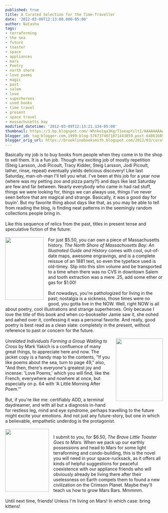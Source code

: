 ```yaml
---
published: true
title: A Curated Selection for the Time-Traveller
date: '2012-03-09T12:13:00.000-05:00'
author: Natasha
tags:
- terraforming
- the sea
- future
- toaster
- space
- appliances
- mars
- Poetry
- north shore
- love poems
- magic
- past
- salem
- love
- superheroes
- used books
- time travel
- present
- space travel
- massachusetts bay
modified_datetime: '2012-03-09T12:13:21.134-05:00'
thumbnail: https://3.bp.blogspot.com/-Whnke1qa3Kg/T1oeapYiltI/AAAAAAAAAVM/LWbFhWhwNzA/s72-c/northshore.jpg
blogger_id: tag:blogger.com,1999:blog-5767374071871443859.post-6486160526784118328
blogger_orig_url: https://brooklinebooksmith.blogspot.com/2012/03/curated-selection-for-time-traveller.html
---
```


Basically my job is to buy books from people when they come in to the shop to sell them. It is a fun job. Though my exciting job of mostly repetition (Steig Larsson, Jodi Picoult, Tracy Kidder, Steig Larsson, Jodi Picoult, lather, rinse, repeat) eventually yields delicious discovery! Like last Saturday, man-oh-man I'll tell you what. I've been at this job for a year now (where was my petting zoo and pizza party?!) and days like last Saturday are few and far between. Nearly everybody who came in had rad stuff, things we were looking for, things we can always use, things I've never seen before that are magical and strange. Basically, it was a good day for buyin'. But my favorite thing about days like that, as you may be able to tell from reading the blog, is finding neat patterns in the seemingly random collections people bring in.<br /><br />Like this sequence of relics from the past, titles in present tense and speculative fiction of the future:<br /><br /><a href="https://3.bp.blogspot.com/-Whnke1qa3Kg/T1oeapYiltI/AAAAAAAAAVM/LWbFhWhwNzA/s1600/northshore.jpg" imageanchor="1" style="clear: left; float: left; margin-bottom: 1em; margin-right: 1em;"><img border="0" height="200" src="https://3.bp.blogspot.com/-Whnke1qa3Kg/T1oeapYiltI/AAAAAAAAAVM/LWbFhWhwNzA/s200/northshore.jpg" width="123" /></a>For just $5.50, you can own a piece of Massachusetts history. <i>The North Shore of Massachusetts Bay: An Illustrated Guide and History</i> comes with cool, out-of-date maps, awesome engravings, and is a complete reissue of an 1881 text, so even the typeface used is old-timey. Slip into this slim volume and be transported to a time when there was no CVS in downtown Salem and tooth extraction was a mere .25, add some ether or gas for $1.00!<br /><br />But nowadays, you're pathologized for living in the past; nostalgia is a sickness, those times were no good, you gotta live in the NOW. Well, right NOW is all about poetry, cool illustrations and strange superheroes. Only because I love the title of this book and when co-bookseller Jamie saw it, she oohed and aahed over it, confessing it was a personal favorite. And really, good poetry is best read as a clean slate: completely in the present, without reference to past or concern for the future.<br /><br /><a href="https://4.bp.blogspot.com/-UXqqB1PIUpk/T1oedxkP81I/AAAAAAAAAVc/63mHWuXDSI0/s1600/unrelated.jpg" imageanchor="1" style="clear: right; float: right; margin-bottom: 1em; margin-left: 1em;"><img border="0" height="200" src="https://4.bp.blogspot.com/-UXqqB1PIUpk/T1oedxkP81I/AAAAAAAAAVc/63mHWuXDSI0/s200/unrelated.jpg" width="150" /></a><i>Unrelated Individuals&nbsp;Forming&nbsp;a Group Waiting to Cross</i>&nbsp;by Mark Yakich is a confluence of many great things, to appreciate here and now. The jacket copy is a handy map to the contents, "If you like poems about the sea, turn to page 49," also, "And then, there's everyone's greatest joy and incense: 'Love Poems,' which you will find, like the French, everywhere and nowhere at once, but especially on p. 64 with 'A Little Morning After Poem.'"<br /><br />But, if you're like me: certifiably ADD, a terminal daydreamer, and with all but a diagnosis in-hand for restless leg, mind and eye syndrome, perhaps travelling to the future might excite your emotions. And not just any future-story, but one in which a believable,&nbsp;empathetic&nbsp;underdog is the protagonist.<br /><br /><a href="https://2.bp.blogspot.com/-ofovfGm6uK4/T1oeb4xg4rI/AAAAAAAAAVU/Qvqh9gBRd7U/s1600/mars.jpg" imageanchor="1" style="clear: left; float: left; margin-bottom: 1em; margin-right: 1em;"><img border="0" height="200" src="https://2.bp.blogspot.com/-ofovfGm6uK4/T1oeb4xg4rI/AAAAAAAAAVU/Qvqh9gBRd7U/s200/mars.jpg" width="140" /></a><br />I submit to you, for $6.50, <i>The Brave Little Toaster Goes to Mars.</i>&nbsp;When we pack up our earthly possessions and head to Mars for some light terraforming and condo-building, this is the novel you will need in your space-rucksack, as it offers all kinds of helpful suggestions for peaceful coexistence with our appliance friends who will obviously already be living there after their uselessness on Earth&nbsp;compels&nbsp;them to found a new civilization on the Crimson Planet. Maybe they'll teach us how to grow Mars Bars. Mmmmm.<br /><br />Until next time, friends! Unless I'm living on Mars! In which case: bring kittens!<br /><br /><br />